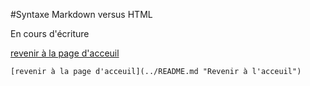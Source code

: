 #Syntaxe Markdown versus HTML

En cours d'écriture 

[revenir à la page d'acceuil](../README.md "Revenir à l'acceuil")

    [revenir à la page d'acceuil](../README.md "Revenir à l'acceuil")